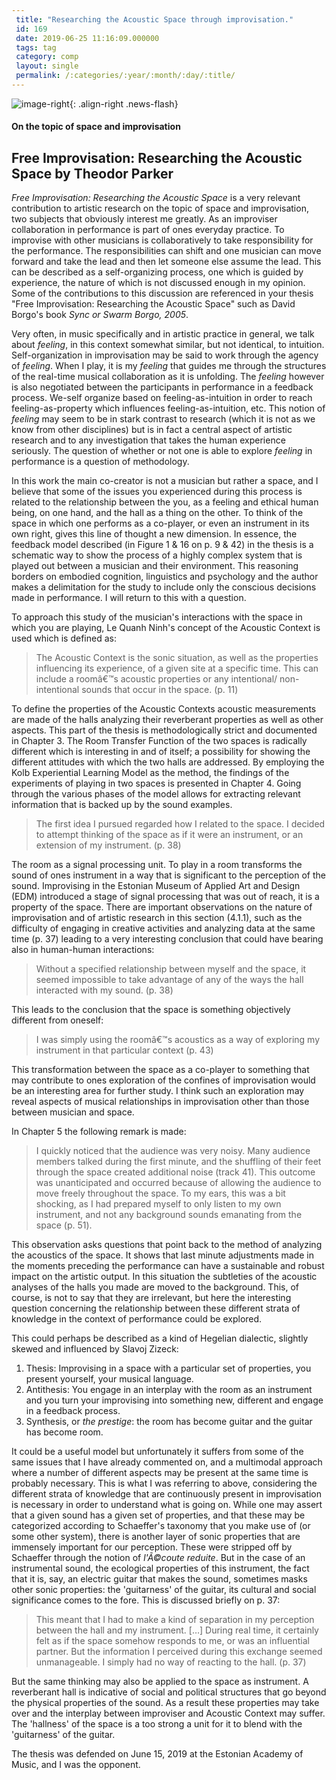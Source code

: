 ```yaml
---
 title: "Researching the Acoustic Space through improvisation."
 id: 169
 date: 2019-06-25 11:16:09.000000
 tags: tag
 category: comp
 layout: single
 permalink: /:categories/:year/:month/:day/:title/
---
```

![image-right](/assets/images/){: .align-right .news-flash}

<div id="content">
<h4 class="title">On the topic of space and improvisation</h4>
<h2>Free Improvisation: Researching the Acoustic Space by Theodor Parker</h2>


<em>Free Improvisation: Researching the Acoustic Space</em> is a very relevant contribution to artistic research on the topic of space and improvisation, two subjects that obviously interest me greatly. As an improviser collaboration in performance is part of ones everyday practice. To improvise with other musicians is collaboratively to take responsibility for the performance. The responsibilities can shift and one musician can move forward and take the lead and then let someone else assume the lead. This can be described as a self-organizing process, one which is guided by experience, the nature of which is not discussed enough in my opinion. Some of the contributions to this discussion are referenced in your thesis "Free Improvisation: Researching the Acoustic Space" such as David Borgo's book <em>Sync or Swarm</em> <i id="Borgo, D." title="Sync or Swarm" class="The Continuum Interntl. Pub. Group Inc., New York" style="2005">Borgo, 2005</i>.




Very often, in music specifically and in artistic practice in general, we talk about <em>feeling</em>, in this context somewhat similar, but not identical, to intuition. Self-organization in improvisation may be said to work through the agency of <em>feeling</em>. When I play, it is my <em>feeling</em> that guides me through the structures of the real-time musical collaboration as it is unfolding. The <em>feeling</em> however is also negotiated between the participants in performance in a feedback process. We-self organize based on feeling-as-intuition in order to reach feeling-as-property which influences feeling-as-intuition, etc. This notion of <em>feeling</em> may seem to be in stark contrast to research (which it is not as we know from other disciplines) but is in fact a central aspect of artistic research and to any investigation that takes the human experience seriously. The question of whether or not one is able to explore <em>feeling</em> in performance is a question of methodology.




In this work the main co-creator is not a musician but rather a space, and I believe that some of the issues you experienced during this process is related to the relationship between the you, as a feeling and ethical human being, on one hand, and the hall as a thing on the other. To think of the space in which one performs as a co-player, or even an instrument in its own right, gives this line of thought a new dimension. In essence, the feedback model described (in Figure 1 &amp; 16 on p. 9 &amp; 42) in the thesis is a schematic way to show the process of a highly complex system that is played out between a musician and their environment. This reasoning borders on embodied cognition, linguistics and psychology and the author makes a delimitation for the study to include only the conscious decisions made in performance. I will return to this with a question.





To approach this study of the musician's interactions with the space in which you are playing, Le Quanh Ninh's concept of the Acoustic Context is used which is defined as:



<blockquote>


The Acoustic Context is the sonic situation, as well as the properties influencing its experience, of a given site at a specific time. This can include a roomâ€™s acoustic properties or any intentional/ non-intentional sounds that occur in the space. (p. 11)


</blockquote>



To define the properties of the Acoustic Contexts acoustic measurements are made of the halls analyzing their reverberant properties as well as other aspects. This part of the thesis is methodologically strict and documented in Chapter 3. The Room Transfer Function of the two spaces is radically different which is interesting in and of itself; a possibility for showing the different attitudes with which the two halls are addressed. By employing the Kolb Experiential Learning Model as the method, the findings of the experiments of playing in two spaces is presented in Chapter 4. Going through the various phases of the model allows for extracting relevant information that is backed up by the sound examples.



<blockquote>


The first idea I pursued regarded how I related to the space. I decided to attempt thinking
of the space as if it were an instrument, or an extension of my instrument. (p. 38)


</blockquote>



The room as a signal processing unit. To play in a room transforms the sound of ones instrument in a way that is significant to the perception of the sound. Improvising in the Estonian Museum of Applied Art and Design (EDM) introduced a stage of signal processing that was out of reach, it is a property of the space. There are important observations on the nature of improvisation and of artistic research in this section (4.1.1), such as the difficulty of engaging in creative activities and analyzing data at the same time (p. 37) leading to a very interesting conclusion that could have bearing also in human-human interactions:



<blockquote>


Without a specified relationship between myself and the space, it seemed
impossible to take advantage of any of the ways the hall interacted with my sound. (p. 38)


</blockquote>


This leads to the conclusion that the space is something objectively different from oneself:


<blockquote>


I was simply using the roomâ€™s acoustics as a way of exploring my instrument in that particular context (p. 43)


</blockquote>


This transformation between the space as a co-player to something that may contribute to ones exploration of the confines of improvisation would be an interesting area for further study. I think such an exploration may reveal aspects of musical relationships in improvisation other than those between musician and space.





In Chapter 5 the following remark is made:


<blockquote>


I quickly noticed
that the audience was very noisy. Many audience members talked during the first minute, and
the shuffling of their feet through the space created additional noise (track 41). This outcome
was unanticipated and occurred because of allowing the audience to move freely throughout
the space. To my ears, this was a bit shocking, as I had prepared myself to only listen to my
own instrument, and not any background sounds emanating from the space (p. 51).


</blockquote>


This observation asks questions that point back to the method of analyzing the acoustics of the space. It shows that last minute adjustments made in the moments preceding the performance can have a sustainable and robust impact on the artistic output. In this situation the subtleties of the acoustic analyses of the halls you made are moved to the background. This, of course, is not to say that they are irrelevant, but here the interesting question concerning the relationship between these different strata of knowledge in the context of performance could be explored.





This could perhaps be described as a kind of Hegelian dialectic, slightly skewed and influenced by Slavoj Zizeck:


<ol class="org-ol">
<li>Thesis: Improvising in a space with a particular set of properties, you present yourself, your musical language.</li>
<li>Antithesis: You engage in an interplay with the room as an instrument and you turn your improvising into something new, different and engage in a feedback process.</li>
<li>Synthesis, or <i>the prestige</i>: the room has become guitar and the guitar has become room.</li>
</ol>



It could be a useful model but unfortunately it suffers from some of the same issues that I have already commented on, and a multimodal approach where a number of different aspects may be present at the same time is probably necessary. This is what I was referring to above, considering the different strata of knowledge that are continuously present in improvisation is necessary in order to understand what is going on. While one may assert that a given sound has a given set of properties, and that these may be categorized according to Schaeffer's taxonomy that you make use of (or some other system), there is another layer of sonic properties that are immensely important for our perception. These were stripped off by Schaeffer through the notion of <i>l'Ã©coute reduite</i>. But in the case of an instrumental sound, the ecological properties of this instrument, the fact that it is, say, an electric guitar that makes the sound, sometimes masks other sonic properties: the 'guitarness' of the guitar, its cultural and social significance comes to the fore. This is discussed briefly on p. 37:



<blockquote>


This meant that I had to make a kind of separation in my perception between the
hall and my instrument. [&#x2026;] During real time, it
certainly felt as if the space somehow responds to me, or was an influential partner. But the
information I perceived during this exchange seemed unmanageable. I simply had no way of
reacting to the hall. (p. 37)


</blockquote>


But the same thinking may also be applied to the space as instrument. A reverberant hall is indicative of social and political structures that go beyond the physical properties of the sound. As a result these properties may take over and the interplay between improviser and Acoustic Context may suffer. The 'hallness' of the space is a too strong a unit for it to blend with the 'guitarness' of the guitar.





The thesis was defended on June 15, 2019 at the Estonian Academy of Music, and I was the opponent.



